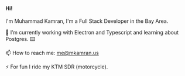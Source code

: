 #### Hi! 

  I'm Muhammad Kamran, I'm a Full Stack Developer in the Bay Area.

 🔭 I’m currently working with Electron and Typescript and learning about Postgres. ⌨️
 
 📫 How to reach me: me@mkamran.us
 
 ⚡ For fun I ride my KTM SDR (motorcycle).

<!--
**mkamran67/mkamran67** is a ✨ _special_ ✨ repository because its `README.md` (this file) appears on your GitHub profile.



